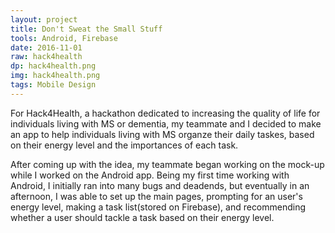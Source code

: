 ```yaml
---
layout: project
title: Don't Sweat the Small Stuff
tools: Android, Firebase
date: 2016-11-01
raw: hack4health
dp: hack4health.png
img: hack4health.png
tags: Mobile Design
---
```


For Hack4Health, a hackathon dedicated to increasing the quality of life for individuals living with MS or dementia, my teammate and I decided to make an app to help individuals living with MS organze their daily taskes, based on their energy level and the importances of each task.

After coming up with the idea, my teammate began working on the mock-up while I worked on the Android app. Being my first time working with Android, I initially ran into many bugs and deadends, but eventually in an afternoon, I was able to set up the main pages, prompting for an user's energy level, making a task list(stored on Firebase), and recommending whether a user should tackle a task based on their energy level.